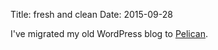 Title: fresh and clean
Date: 2015-09-28

I've migrated my old WordPress blog to [Pelican][pel].

[pel]:http://blog.getpelican.com/

